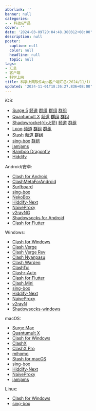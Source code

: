 ```yaml
---
abbrlink: ''
banner: null
categories:
- - 科技&产品
cover: ''
date: '2024-03-09T20:04:48.380312+08:00'
description: null
poster:
  caption: null
  color: null
  headline: null
  topic: null
tags:
- 汇总
- 客户端
- 科学上网
title: 科学上网软件App客户端汇总(2024/11/1）
updated: '2024-11-01T18:36:27.836+08:00'
---
```

iOS:

* [Surge 5](https://apps.apple.com/us/app/id1442620678) [频道](https://t.me/SurgeTestFlightFeed) [群组](https://t.me/SURGEPRO) [群组](https://t.me/loveapps) [群组](https://t.me/SurgeCommunity)
* [Quantumult X](https://apps.apple.com/us/app/quantumult-x/id1443988620) [频道](https://t.me/QuanXNews) [群组](https://t.me/QuanXApp) [群组](https://t.me/QuantumultXxx)
* [Shadowrocket(小火箭)](https://apps.apple.com/us/app/shadowrocket/id932747118) [频道](https://t.me/ShadowrocketNews) [群组](https://t.me/ShadowrocketApp)
* [Loon](https://apps.apple.com/us/app/loon/id1373567447) [频道](https://t.me/LoonNews) [群组](https://t.me/Loon0x00) [群组](https://t.me/LoonCommunity)
* [Stash](https://apps.apple.com/us/app/stash-proxy-utility/id1596063349) [频道](https://t.me/RnNc2RaV8x0wMzQ0) [群组](https://t.me/stashnetworks)
* [sing-box](https://apps.apple.com/us/app/sing-box/id6451272673?l=zh-cn) [群组](https://t.me/stashnetworks)
* [jamjams](https://apps.apple.com/us/app/jamjams/id6477182037)
* [Bamboo Dragonfly](https://apps.apple.com/us/app/bamboo-dragonfly/id6473621095)
* [Hiddify](https://apps.apple.com/us/app/hiddify-proxy-vpn/id6596777532?l=zh-Hans-CN)

Android/安卓:

* [Clash for Android](https://t.me/ibilibili/275)
* [ClashMetaForAndroid](https://github.com/MetaCubeX/ClashMetaForAndroid/releases)
* [Surfboard](https://t.me/surfboardnews)
* [sing-box](https://github.com/SagerNet/sing-box/releases)
* [NekoBox](https://github.com/MatsuriDayo/NekoBoxForAndroid)
* [Hiddify-Next](https://github.com/hiddify/hiddify-next/releases)
* [NaïveProxy](https://github.com/klzgrad/naiveproxy)
* [v2rayNG](https://github.com/2dust/v2rayNG/releases)
* [Shadowsocks for Android](https://github.com/shadowsocks/shadowsocks-android)
* [Clash for Flutter](https://github.com/mapleafgo/clash-for-flutter/releases)

Windows:

* [Clash for Windows](https://t.me/ibilibili/275)
* [Clash Verge](https://github.com/zzzgydi/clash-verge/releases)
* [Clash Verge Rev](https://github.com/clash-verge-rev/clash-verge-rev)
* [Clash Nyanpasu](https://github.com/keiko233/clash-nyanpasu/releases)
* [Clash Warden](https://github.com/dream7180/ClashWarden/releases)
* [ClashTui](https://github.com/JohanChane/clashtui/releases)
* [Clashr-Auto](https://github.com/ClashrAuto/Clashr-Auto-Desktop/releases)
* [Clash for Flutter](https://github.com/mapleafgo/clash-for-flutter/releases)
* [Clash.Mini](https://github.com/MetaCubeX/Clash.Mini/releases)
* [sing-box](https://github.com/SagerNet/sing-box)
* [Hiddify-Next](https://github.com/hiddify/hiddify-next/releases)
* [NaïveProxy](https://github.com/klzgrad/naiveproxy)
* [v2rayN](https://github.com/2dust/v2rayN/releases)
* [Shadowsocks-windows](https://github.com/shadowsocks/shadowsocks-windows/releases)

macOS:

* [Surge Mac](https://nssurge.com/)
* [Quantumult X](https://apps.apple.com/us/app/quantumult-x/id1443988620)
* [Clash for Windows](https://t.me/ibilibili/275)
* [ClashX](https://t.me/ibilibili/275)
* [ClashX Pro](https://t.me/ibilibili/275)
* [mihomo](https://github.com/MetaCubeX/mihomo/releases)
* [Stash for macOS](https://stash.ws/)
* [sing-box](https://github.com/SagerNet/sing-box)
* [Hiddify-Next](https://github.com/hiddify/hiddify-next/releases)
* [NaïveProxy](https://github.com/klzgrad/naiveproxy)
* [jamjams](https://apps.apple.com/us/app/jamjams/id6477182037)

Linux:

* [Clash for Windows](https://t.me/ibilibili/275)
* [sing-box](https://github.com/SagerNet/sing-box)

